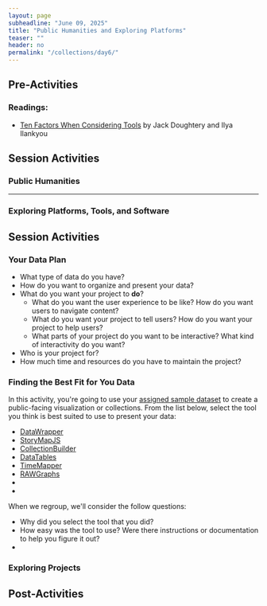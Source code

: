```yaml
---
layout: page
subheadline: "June 09, 2025"
title: "Public Humanities and Exploring Platforms"
teaser: ""
header: no
permalink: "/collections/day6/"
---
```

## Pre-Activities
### Readings:
- [Ten Factors When Considering Tools](https://handsondataviz.org/tool-factors.html) by Jack Doughtery and Ilya Ilankyou

## Session Activities
### Public Humanities

<hr>

### Exploring Platforms, Tools, and Software

## Session Activities
### Your Data Plan
* What type of data do you have?
* How do you want to organize and present your data?
* What do you want your project to **do**?
  * What do you want the user experience to be like? How do you want users to navigate content?
  * What do you want your project to tell users? How do you want your project to help users?
  * What parts of your project do you want to be interactive? What kind of interactivity do you want?
* Who is your project for?
* How much time and resources do you have to maintain the project?

### Finding the Best Fit for You Data
In this activity, you're going to use your [assigned sample dataset]() to create a public-facing visualization or collections. From the list below, select the tool you think is best suited to use to present your data:
* [DataWrapper](https://app.datawrapper.de/edit/ymjsw/upload)
* [StoryMapJS](https://storymap.knightlab.com/)
* [CollectionBuilder](https://collectionbuilder.github.io/collectionbuilder-sheets/)
* [DataTables]()
* [TimeMapper](https://timemapper.okfnlabs.org/)
* [RAWGraphs](https://app.rawgraphs.io/)
*
*

When we regroup, we'll consider the follow questions:
* Why did you select the tool that you did? 
* How easy was the tool to use? Were there instructions or documentation to help you figure it out?
* 

### Exploring Projects

## Post-Activities
